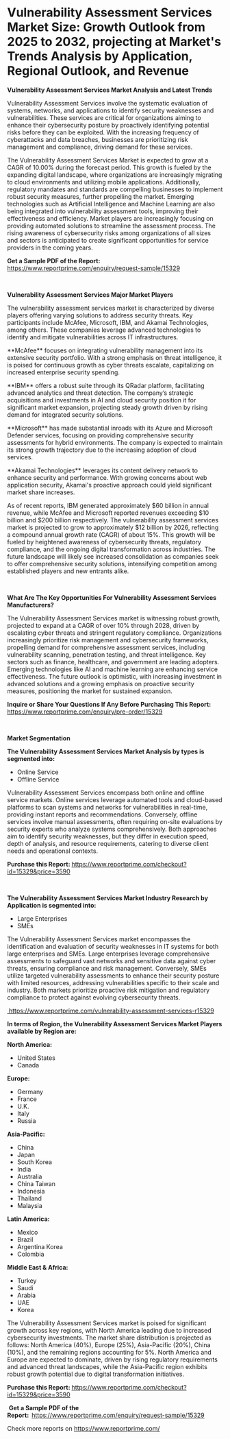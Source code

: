 <p><h1>Vulnerability Assessment Services Market Size: Growth Outlook from 2025 to 2032, projecting at Market's Trends Analysis by Application, Regional Outlook, and Revenue</h1></p><p><strong>Vulnerability Assessment Services Market Analysis and Latest Trends</strong></p>
<p><p>Vulnerability Assessment Services involve the systematic evaluation of systems, networks, and applications to identify security weaknesses and vulnerabilities. These services are critical for organizations aiming to enhance their cybersecurity posture by proactively identifying potential risks before they can be exploited. With the increasing frequency of cyberattacks and data breaches, businesses are prioritizing risk management and compliance, driving demand for these services.</p><p>The Vulnerability Assessment Services Market is expected to grow at a CAGR of 10.00% during the forecast period. This growth is fueled by the expanding digital landscape, where organizations are increasingly migrating to cloud environments and utilizing mobile applications. Additionally, regulatory mandates and standards are compelling businesses to implement robust security measures, further propelling the market. Emerging technologies such as Artificial Intelligence and Machine Learning are also being integrated into vulnerability assessment tools, improving their effectiveness and efficiency. Market players are increasingly focusing on providing automated solutions to streamline the assessment process. The rising awareness of cybersecurity risks among organizations of all sizes and sectors is anticipated to create significant opportunities for service providers in the coming years.</p></p>
<p><strong>Get a Sample PDF of the Report:&nbsp;</strong> <a href="https://www.reportprime.com/enquiry/request-sample/15329?utm_campaign=2109&utm_medium=2&utm_source=Github&utm_content=ia&utm_term=20032025&utm_id=vulnerability-assessment-services">https://www.reportprime.com/enquiry/request-sample/15329</a></p>
<p>&nbsp;</p>
<p><strong>Vulnerability Assessment Services Major Market Players</strong></p>
<p><p>The vulnerability assessment services market is characterized by diverse players offering varying solutions to address security threats. Key participants include McAfee, Microsoft, IBM, and Akamai Technologies, among others. These companies leverage advanced technologies to identify and mitigate vulnerabilities across IT infrastructures.</p><p>**McAfee** focuses on integrating vulnerability management into its extensive security portfolio. With a strong emphasis on threat intelligence, it is poised for continuous growth as cyber threats escalate, capitalizing on increased enterprise security spending. </p><p>**IBM** offers a robust suite through its QRadar platform, facilitating advanced analytics and threat detection. The company’s strategic acquisitions and investments in AI and cloud security position it for significant market expansion, projecting steady growth driven by rising demand for integrated security solutions.</p><p>**Microsoft** has made substantial inroads with its Azure and Microsoft Defender services, focusing on providing comprehensive security assessments for hybrid environments. The company is expected to maintain its strong growth trajectory due to the increasing adoption of cloud services.</p><p>**Akamai Technologies** leverages its content delivery network to enhance security and performance. With growing concerns about web application security, Akamai's proactive approach could yield significant market share increases.</p><p>As of recent reports, IBM generated approximately $60 billion in annual revenue, while McAfee and Microsoft reported revenues exceeding $10 billion and $200 billion respectively. The vulnerability assessment services market is projected to grow to approximately $12 billion by 2026, reflecting a compound annual growth rate (CAGR) of about 15%. This growth will be fueled by heightened awareness of cybersecurity threats, regulatory compliance, and the ongoing digital transformation across industries. The future landscape will likely see increased consolidation as companies seek to offer comprehensive security solutions, intensifying competition among established players and new entrants alike.</p></p>
<p>&nbsp;</p>
<p><strong>What Are The Key Opportunities For Vulnerability Assessment Services Manufacturers?</strong></p>
<p><p>The Vulnerability Assessment Services market is witnessing robust growth, projected to expand at a CAGR of over 10% through 2028, driven by escalating cyber threats and stringent regulatory compliance. Organizations increasingly prioritize risk management and cybersecurity frameworks, propelling demand for comprehensive assessment services, including vulnerability scanning, penetration testing, and threat intelligence. Key sectors such as finance, healthcare, and government are leading adopters. Emerging technologies like AI and machine learning are enhancing service effectiveness. The future outlook is optimistic, with increasing investment in advanced solutions and a growing emphasis on proactive security measures, positioning the market for sustained expansion.</p></p>
<p><strong>Inquire or Share Your Questions If Any Before Purchasing This Report:</strong> <a href="https://www.reportprime.com/enquiry/pre-order/15329?utm_campaign=2109&utm_medium=2&utm_source=Github&utm_content=ia&utm_term=20032025&utm_id=vulnerability-assessment-services">https://www.reportprime.com/enquiry/pre-order/15329</a></p>
<p>&nbsp;</p>
<p><strong>Market Segmentation</strong></p>
<p><strong>The Vulnerability Assessment Services Market Analysis by types is segmented into:</strong></p>
<p><ul><li>Online Service</li><li>Offline Service</li></ul></p>
<p><p>Vulnerability Assessment Services encompass both online and offline service markets. Online services leverage automated tools and cloud-based platforms to scan systems and networks for vulnerabilities in real-time, providing instant reports and recommendations. Conversely, offline services involve manual assessments, often requiring on-site evaluations by security experts who analyze systems comprehensively. Both approaches aim to identify security weaknesses, but they differ in execution speed, depth of analysis, and resource requirements, catering to diverse client needs and operational contexts.</p></p>
<p><strong>Purchase this Report:&nbsp;</strong><a href="https://www.reportprime.com/checkout?id=15329&price=3590&utm_campaign=2109&utm_medium=2&utm_source=Github&utm_content=ia&utm_term=20032025&utm_id=vulnerability-assessment-services">https://www.reportprime.com/checkout?id=15329&price=3590</a></p>
<p>&nbsp;</p>
<p><strong>The Vulnerability Assessment Services Market Industry Research by Application is segmented into:</strong></p>
<p><ul><li>Large Enterprises</li><li>SMEs</li></ul></p>
<p><p>The Vulnerability Assessment Services market encompasses the identification and evaluation of security weaknesses in IT systems for both large enterprises and SMEs. Large enterprises leverage comprehensive assessments to safeguard vast networks and sensitive data against cyber threats, ensuring compliance and risk management. Conversely, SMEs utilize targeted vulnerability assessments to enhance their security posture with limited resources, addressing vulnerabilities specific to their scale and industry. Both markets prioritize proactive risk mitigation and regulatory compliance to protect against evolving cybersecurity threats.</p></p>
<p><a href="https://www.reportprime.com/vulnerability-assessment-services-r15329?utm_campaign=2109&utm_medium=2&utm_source=Github&utm_content=ia&utm_term=20032025&utm_id=vulnerability-assessment-services">&nbsp;https://www.reportprime.com/vulnerability-assessment-services-r15329</a></p>
<p><strong>In terms of Region, the Vulnerability Assessment Services Market Players available by Region are:</strong></p>
<p>
    <p> <strong> North America: </strong>
        <ul>
            <li>United States</li>
            <li>Canada</li>
        </ul>
        </p> 
    <p> <strong> Europe: </strong>
        <ul>
            <li>Germany</li>
            <li>France</li>
            <li>U.K.</li>
            <li>Italy</li>
            <li>Russia</li>
        </ul>
        </p> 
    <p> <strong> Asia-Pacific: </strong>
        <ul>
            <li>China</li>
            <li>Japan</li>
            <li>South Korea</li>
            <li>India</li>
            <li>Australia</li>
            <li>China Taiwan</li>
            <li>Indonesia</li>
            <li>Thailand</li>
            <li>Malaysia</li>
        </ul>
        </p> 
    <p> <strong> Latin America: </strong>
        <ul>
            <li>Mexico</li>
            <li>Brazil</li>
            <li>Argentina Korea</li>
            <li>Colombia</li>
        </ul>
        </p> 
    <p> <strong> Middle East & Africa: </strong>
        <ul>
            <li>Turkey</li>
            <li>Saudi</li>
            <li>Arabia</li>
            <li>UAE</li>
            <li>Korea</li>
        </ul>
    </p>
    </p>
<p><p>The Vulnerability Assessment Services market is poised for significant growth across key regions, with North America leading due to increased cybersecurity investments. The market share distribution is projected as follows: North America (40%), Europe (25%), Asia-Pacific (20%), China (10%), and the remaining regions accounting for 5%. North America and Europe are expected to dominate, driven by rising regulatory requirements and advanced threat landscapes, while the Asia-Pacific region exhibits robust growth potential due to digital transformation initiatives.</p></p>
<p><strong>Purchase this Report: </strong><a href="https://www.reportprime.com/checkout?id=15329&price=3590&utm_campaign=2109&utm_medium=2&utm_source=Github&utm_content=ia&utm_term=20032025&utm_id=vulnerability-assessment-services">https://www.reportprime.com/checkout?id=15329&price=3590</a></p>
<p>&nbsp;<strong>Get a Sample PDF of the Report:&nbsp;&nbsp;</strong><a href="https://www.reportprime.com/enquiry/request-sample/15329?utm_campaign=2109&utm_medium=2&utm_source=Github&utm_content=ia&utm_term=20032025&utm_id=vulnerability-assessment-services">https://www.reportprime.com/enquiry/request-sample/15329</a></p>
<p><strong></strong></p>
<p>Check more reports on <a href="https://www.reportprime.com/?utm_campaign=2109&utm_medium=2&utm_source=Github&utm_content=ia&utm_term=20032025&utm_id=vulnerability-assessment-services">https://www.reportprime.com/</a></p>